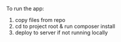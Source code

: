 To run the app:

1. copy files from repo
2. cd to project root & run composer install
3. deploy to server if not running locally
